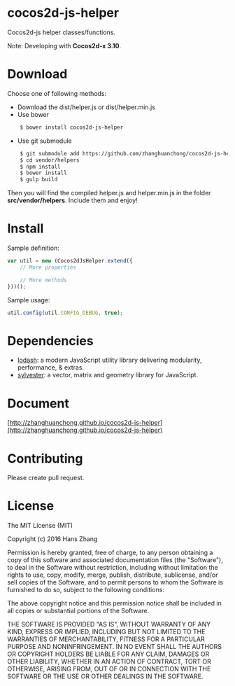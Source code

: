 # cocos2d-js-helper
Cocos2d-js helper classes/functions. 

Note: Developing with **Cocos2d-x 3.10**.

Download
===
Choose one of following methods:
* Download the dist/helper.js or dist/helper.min.js
* Use bower
```bash
    $ bower install cocos2d-js-helper
```
* Use git submodule
```bash
    $ git submodule add https://github.com/zhanghuanchong/cocos2d-js-helper.git vendor/helpers
    $ cd vendor/helpers
    $ npm install
    $ bower install
    $ gulp build
```
Then you will find the compiled helper.js and helper.min.js in the folder **src/vendor/helpers**. Include them and enjoy!

Install
===
Sample definition:
```javascript
var util = new (Cocos2dJsHelper.extend({
    // More properties

    // More methods
}))();
```

Sample usage:
```javascript
util.config(util.CONFIG_DEBUG, true);
```

Dependencies
===
* [lodash](https://lodash.com/): a modern JavaScript utility library delivering modularity, performance, & extras.
* [sylvester](http://sylvester.jcoglan.com/): a vector, matrix and geometry library for JavaScript.

Document
===
[http://zhanghuanchong.github.io/cocos2d-js-helper](http://zhanghuanchong.github.io/cocos2d-js-helper)

Contributing
===
Please create pull request.

License
===
The MIT License (MIT)

Copyright (c) 2016 Hans Zhang

Permission is hereby granted, free of charge, to any person obtaining a copy
of this software and associated documentation files (the "Software"), to deal
in the Software without restriction, including without limitation the rights
to use, copy, modify, merge, publish, distribute, sublicense, and/or sell
copies of the Software, and to permit persons to whom the Software is
furnished to do so, subject to the following conditions:

The above copyright notice and this permission notice shall be included in all
copies or substantial portions of the Software.

THE SOFTWARE IS PROVIDED "AS IS", WITHOUT WARRANTY OF ANY KIND, EXPRESS OR
IMPLIED, INCLUDING BUT NOT LIMITED TO THE WARRANTIES OF MERCHANTABILITY,
FITNESS FOR A PARTICULAR PURPOSE AND NONINFRINGEMENT. IN NO EVENT SHALL THE
AUTHORS OR COPYRIGHT HOLDERS BE LIABLE FOR ANY CLAIM, DAMAGES OR OTHER
LIABILITY, WHETHER IN AN ACTION OF CONTRACT, TORT OR OTHERWISE, ARISING FROM,
OUT OF OR IN CONNECTION WITH THE SOFTWARE OR THE USE OR OTHER DEALINGS IN THE
SOFTWARE.
